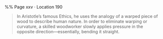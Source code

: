 %% Page xxv · Location 190 
> In Aristotle’s famous Ethics, he uses the analogy of a warped piece of wood to describe human nature. In order to eliminate warping or curvature, a skilled woodworker slowly applies pressure in the opposite direction—essentially, bending it straight. 
